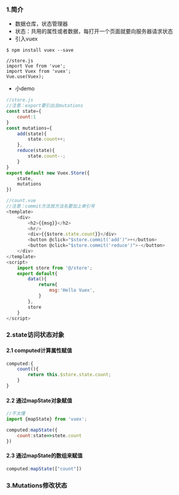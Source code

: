 ### 1.简介

* 数据仓库，状态管理器
* 状态：共用的属性或者数据，每打开一个页面就要向服务器请求状态
* 引入vuex

```
$ npm install vuex --save

//store.js
import Vue from 'vue';
import Vuex from 'vuex';
Vue.use(Vuex);
```

* 小demo

```js
//store.js
//注意：export要引出去mutations
const state={
    count:1
}
const mutations={
    add(state){
        state.count++;   
    },
    reduce(state){
        state.count--;
    }
}
export default new Vuex.Store({
    state,
    mutations
})

//count.vue
//注意：commit方法放方法名要加上单引号
<template>
    <div>
        <h2>{{msg}}</h2>  
        <hr/>
        <div>{{$store.state.count}}</div> 
        <button @click="$store.commit('add')">+</button>
        <button @click="$store.commit('reduce')">-</button>     
    </div>
</template>
<script>
    import store from '@/store';
    export default{
        data(){
            return{
                msg:'Hello Vuex',
            }
        },
        store
    }
</script>
```

### 2.state访问状态对象

#### 2.1 computed计算属性赋值

```js
computed:{
    count(){
        return this.$store.state.count;
    }
}
```

#### 2.2 通过mapState对象赋值

```js
//不太懂
import {mapState} from 'vuex';

computed:mapState({
    count:state=>stete.count
})
```

#### 2.3 通过mapState的数组来赋值

```js
computed:mapState(["count"])
```

### 3.Mutations修改状态





